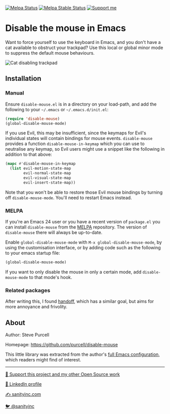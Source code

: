 [![Melpa Status](http://melpa.org/packages/disable-mouse-badge.svg)](http://melpa.org/#/disable-mouse)
[![Melpa Stable Status](http://stable.melpa.org/packages/disable-mouse-badge.svg)](http://stable.melpa.org/#/disable-mouse)
<a href="https://www.patreon.com/sanityinc"><img alt="Support me" src="https://img.shields.io/badge/Support%20Me-%F0%9F%92%97-ff69b4.svg"></a>

# Disable the mouse in Emacs

Want to force yourself to use the keyboard in Emacs, and you don't
have a cat available to obstruct your trackpad? Use this local or
global minor mode to suppress the default mouse behaviours.

![Cat disabling trackpad](disable-mouse-cat.jpg)

## Installation

### Manual

Ensure `disable-mouse.el` is in a directory on your load-path, and
add the following to your `~/.emacs` or `~/.emacs.d/init.el`:

``` lisp
(require 'disable-mouse)
(global-disable-mouse-mode)
```

If you use Evil, this may be insufficient, since the keymaps for
Evil's individual states will contain bindings for mouse
events. `disable-mouse` provides a function `disable-mouse-in-keymap`
which you can use to neutralise any keymap, so Evil users might use a
snippet like the following in addition to that above:

```lisp
(mapc #'disable-mouse-in-keymap
  (list evil-motion-state-map
        evil-normal-state-map
        evil-visual-state-map
        evil-insert-state-map))
```

Note that you won't be able to restore those Evil mouse bindings by turning off
`disable-mouse-mode`. You'll need to restart Emacs instead.

### MELPA

If you're an Emacs 24 user or you have a recent version of
`package.el` you can install `disable-mouse` from the
[MELPA](http://melpa.org) repository. The version of
`disable-mouse` there will always be up-to-date.

Enable `global-disable-mouse-mode` with `M-x global-disable-mouse-mode`, by using
the customisation interface, or by adding code such as the following
to your emacs startup file:

``` lisp
(global-disable-mouse-mode)
```

If you want to only disable the mouse in only a certain mode, add
`disable-mouse-mode` to that mode's hook.

### Related packages

After writing this, I found
[handoff](https://github.com/rejeep/handoff.el), which has a similar
goal, but aims for more annoyance and frivolity.


## About

Author: Steve Purcell <steve at sanityinc dot com>

Homepage: https://github.com/purcell/disable-mouse

This little library was extracted from the author's
[full Emacs configuration](https://github.com/purcell/emacs.d), which
readers might find of interest.

<hr>

[💝 Support this project and my other Open Source work](https://www.patreon.com/sanityinc)

[💼 LinkedIn profile](https://uk.linkedin.com/in/stevepurcell)

[✍ sanityinc.com](http://www.sanityinc.com/)

[🐦 @sanityinc](https://twitter.com/sanityinc)
